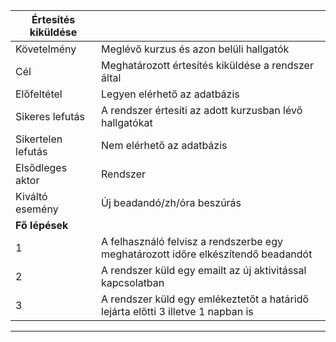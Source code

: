 |**Értesítés kiküldése**||
|---|---|
|Követelmény|Meglévő kurzus és azon belüli hallgatók|
|Cél|Meghatározott értesítés kiküldése a rendszer által|
|Előfeltétel|Legyen elérhető az adatbázis|
|Sikeres lefutás|A rendszer értesíti az adott kurzusban lévő hallgatókat|
|Sikertelen lefutás|Nem elérhető az adatbázis|
|Elsődleges aktor|Rendszer|
|Kiváltó esemény|Új beadandó/zh/óra beszúrás|
|**Fő lépések**||
|1|A felhasználó felvisz a rendszerbe egy meghatározott időre elkészítendő beadandót|
|2|A rendszer küld egy emailt az új aktivitással kapcsolatban|
|3|A rendszer küld egy emlékeztetőt a határidő lejárta előtti 3 illetve 1 napban is|
---
